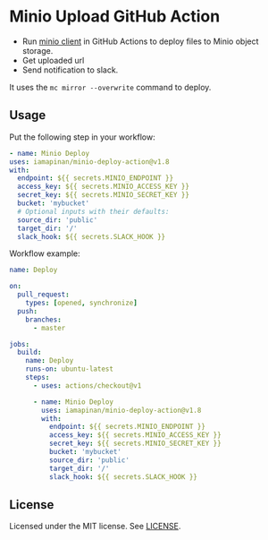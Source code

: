 # Minio Upload GitHub Action

- Run [minio client][] in GitHub Actions to deploy files to Minio object storage. 
- Get uploaded url
- Send notification to slack. 

It uses the `mc mirror --overwrite` command to deploy.

## Usage

Put the following step in your workflow:

```yml
- name: Minio Deploy
uses: iamapinan/minio-deploy-action@v1.8
with:
  endpoint: ${{ secrets.MINIO_ENDPOINT }}
  access_key: ${{ secrets.MINIO_ACCESS_KEY }}
  secret_key: ${{ secrets.MINIO_SECRET_KEY }}
  bucket: 'mybucket'
  # Optional inputs with their defaults:
  source_dir: 'public'
  target_dir: '/'
  slack_hook: ${{ secrets.SLACK_HOOK }}
```

Workflow example:

```yml
name: Deploy

on:
  pull_request:
    types: [opened, synchronize]
  push:
    branches:
      - master

jobs:
  build:
    name: Deploy
    runs-on: ubuntu-latest
    steps:
      - uses: actions/checkout@v1

      - name: Minio Deploy
        uses: iamapinan/minio-deploy-action@v1.8
        with:
          endpoint: ${{ secrets.MINIO_ENDPOINT }}
          access_key: ${{ secrets.MINIO_ACCESS_KEY }}
          secret_key: ${{ secrets.MINIO_SECRET_KEY }}
          bucket: 'mybucket'
          source_dir: 'public'
          target_dir: '/'
          slack_hook: ${{ secrets.SLACK_HOOK }}
```

## License

Licensed under the MIT license. See [LICENSE](LICENSE).

[minio client]: https://docs.min.io/docs/minio-client-quickstart-guide
